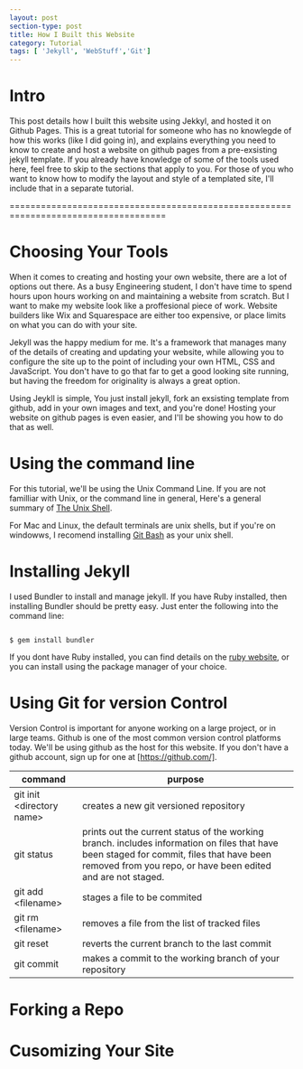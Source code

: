```yaml
---
layout: post
section-type: post
title: How I Built this Website
category: Tutorial
tags: [ 'Jekyll', 'WebStuff','Git']
---
```


# Intro

This post details how I built this website using Jekkyl, and hosted it on Github Pages. This is a great tutorial for someone who has no knowlegde of how this works (like I did going in), and explains everything you need to know to create and host a website on github pages from a pre-exsisting jekyll template. If you already have knowledge of some of the tools used here, feel free to skip to the sections that apply to you. For those of you who want to know how to modify the layout and style of a templated site, I'll include that in a separate tutorial.

====================================================================================




# Choosing Your Tools

When it comes to creating and hosting your own website, there are a lot of options out there. As a busy Engineering student, I don't have time to spend hours upon hours working on and maintaining a website from scratch. But I want to make my website look like a proffesional piece of work. Website builders like Wix and Squarespace are either too expensive, or place limits on what you can do with your site.

Jekyll was the happy medium for me. It's a framework that manages many of the details of creating and updating your website, while allowing you to configure the site up to the point of including your own HTML, CSS and JavaScript. You don't have to go that far to get a good looking site running, but having the freedom for originality is always a great option.  

Using Jeykll is simple, You just install jekyll, fork an exsisting template from github, add in your own images and text, and you're done! Hosting your website on github pages is even easier, and I'll be showing you how to do that as well.

# Using the command line

For this tutorial, we'll be using the Unix Command Line. If you are not familliar with Unix, or the command line in general, Here's a general summary of [The Unix Shell](https://swcarpentry.github.io/shell-novice/reference/). 

For Mac and Linux, the default terminals are unix shells, but if you're on windowws, I recomend installing [Git Bash](https://gitforwindows.org/) as your unix shell.

# Installing Jekyll

I used Bundler to install and manage jekyll. If you have Ruby installed, then installing Bundler should be pretty easy. Just enter the following into the command line:

<pre><code class='bash'>
$ gem install bundler
</code></pre>

If you dont have Ruby installed, you can find details on the [ruby website](https://www.ruby-lang.org/en/downloads/), or you can install using the package manager of your choice.

# Using Git for version Control

Version Control is important for anyone working on a large project, or in large teams. Github is one of the most common version control platforms today. We'll be using github as the host for this website. If you don't have a github account, sign up for one at [https://github.com/]. 

| command | purpose |
|---------|---------|
|git init \<directory name\> | creates a new git versioned repository |
|git status | prints out the current status of the working branch. includes information on files that have been staged for commit, files that have been removed from you repo, or have been edited and are not staged.|
| git add \<filename\> | stages a file to be commited |
| git rm \<filename\> | removes a file from the list of tracked files |
| git reset | reverts the current branch to the last commit |
| git commit | makes a commit to the working branch of your repository |


# Forking a Repo


# Cusomizing Your Site